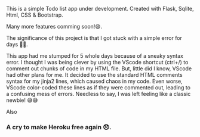 This is a simple Todo list app under development.
Created with Flask, Sqlite, Html, CSS & Bootstrap.

Many more features comming soon!😄.

The significance of this project is that I got stuck with a simple error for days 🤧😢.

This app had me stumped for 5 whole days because of a sneaky syntax error. I thought I was being clever by using the VScode shortcut (ctrl+/) to comment out chunks of code in my HTML file. But, little did I know, VScode had other plans for me. It decided to use the standard HTML comments syntax for my jinja2 lines, which caused chaos in my code. Even worse, VScode color-coded these lines as if they were commented out, leading to a confusing mess of errors. Needless to say, I was left feeling like a classic newbie! 😅😅


Also
### A cry to make Heroku free again 😞.
